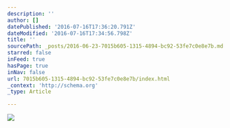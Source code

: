 ```yaml
---
description: ''
author: []
datePublished: '2016-07-16T17:36:20.791Z'
dateModified: '2016-07-16T17:34:56.798Z'
title: ''
sourcePath: _posts/2016-06-23-7015b605-1315-4894-bc92-53fe7c0e8e7b.md
starred: false
inFeed: true
hasPage: true
inNav: false
url: 7015b605-1315-4894-bc92-53fe7c0e8e7b/index.html
_context: 'http://schema.org'
_type: Article

---
```

![](https://the-grid-user-content.s3-us-west-2.amazonaws.com/fb2a1e0e-1ea8-4e87-a81b-64d6644f156d.png)